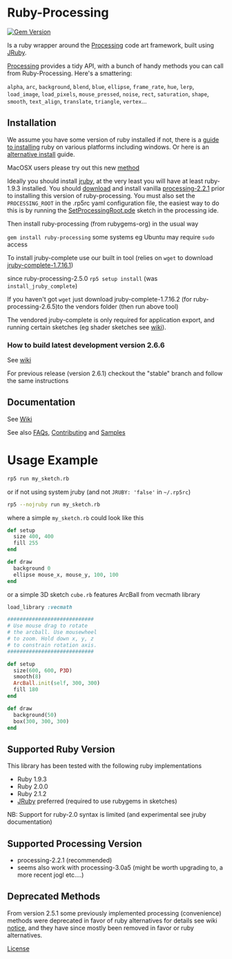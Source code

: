 # Ruby-Processing
[![Gem Version](https://badge.fury.io/rb/ruby-processing.svg)](http://badge.fury.io/rb/ruby-processing)

Is a ruby wrapper around the [Processing][] code art framework, built using [JRuby][].

[Processing][] provides a tidy API, with a bunch of handy methods you can call 
  from Ruby-Processing. Here's a smattering:
  
  `alpha`, `arc`, `background`, `blend`, `blue`, `ellipse`, `frame_rate`, `hue`, `lerp`,  `load_image`, `load_pixels`, `mouse_pressed`, `noise`, `rect`, `saturation`, `shape`, `smooth`, `text_align`, `translate`, `triangle`, `vertex`...
  

## Installation
We assume you have some version of ruby installed if not, there is a [guide to installing][] ruby on various platforms including windows. Or here is an [alternative install][] guide.

MacOSX users please try out this new  [method](https://github.com/jashkenas/ruby-processing/wiki/Installing-ruby-processing-on-the-mac)

Ideally you should install [jruby](http://jruby.org/download), at the very least you will have at least ruby-1.9.3 installed.  You should [download][] and install vanilla [processing-2.2.1](https://processing.org/download/) prior to installing this version of ruby-processing. You must also set the `PROCESSING_ROOT` in the .rp5rc yaml configuration file, the easiest way to do this is by running the [SetProcessingRoot.pde](https://gist.github.com/monkstone/7438749) sketch in the processing ide. 

Then install ruby-processing (from rubygems-org) in the usual way

`gem install ruby-processing` some systems eg Ubuntu may require `sudo` access

To install jruby-complete use our built in tool (relies on `wget` to download [jruby-complete-1.7.16.1](http://jruby.org/download))

since ruby-processing-2.5.0 `rp5 setup install` (was `install_jruby_complete`)

If you haven't got `wget` just download jruby-complete-1.7.16.2 (for ruby-processing-2.6.5)to the vendors folder (then run above tool)

The vendored jruby-complete is only required for application export, and running certain sketches (eg shader sketches see [wiki][]).


### How to build latest development version 2.6.6
See [wiki](https://github.com/jashkenas/ruby-processing/wiki/How-to-build-latest-version)

For previous release (version 2.6.1) checkout the "stable" branch and follow the same instructions

## Documentation

See [Wiki][]

See also [FAQs][], [Contributing][] and [Samples][]

# Usage Example

```bash
rp5 run my_sketch.rb 
```

or if not using system jruby (and not `JRUBY: 'false'` in `~/.rp5rc`)

```bash
rp5 --nojruby run my_sketch.rb
```

where a simple ``my_sketch.rb`` could look like this

```ruby
def setup
  size 400, 400  
  fill 255
end

def draw
  background 0
  ellipse mouse_x, mouse_y, 100, 100
end
```

or a simple 3D sketch ``cube.rb`` features ArcBall from vecmath library

```ruby
load_library :vecmath

############################
# Use mouse drag to rotate
# the arcball. Use mousewheel
# to zoom. Hold down x, y, z
# to constrain rotation axis.
############################

def setup
  size(600, 600, P3D)
  smooth(8)
  ArcBall.init(self, 300, 300)
  fill 180
end

def draw
  background(50)
  box(300, 300, 300)
end       

```

## Supported Ruby Version

This library has been tested with the following ruby implementations

* Ruby 1.9.3
* Ruby 2.0.0
* Ruby 2.1.2
* [JRuby][] preferred (required to use rubygems in sketches)

NB: Support for ruby-2.0 syntax is limited (and experimental see jruby documentation)

## Supported Processing Version

* processing-2.2.1 (recommended)
* seems also work with processing-3.0a5 (might be worth upgrading to, a more recent jogl etc....)

## Deprecated Methods

From version 2.5.1 some previously implemented processing (convenience) methods were deprecated in favor of ruby alternatives for details see wiki [notice][], and they have since mostly been removed in favor or ruby alternatives.

[License][]

[license]:LICENSE.md
[contributing]:CONTRIBUTING.md
[jruby]:http://www.jruby.org/
[processing]: http://www.processing.org/
[download]:https://processing.org/download/
[samples]:https://github.com/ruby-processing/Example-Sketches
[wiki]:http://github.com/jashkenas/ruby-processing/wikis/
[notice]:http://github.com/jashkenas/ruby-processing/wikis/Deprecation-of-methods
[FAQs]:http://github.com/jashkenas/ruby-processing/wikis/FAQs/
[release]:https://github.com/jashkenas/ruby-processing/releases/
[guide to installing]:https://www.ruby-lang.org/en/installation/
[alternative install]:http://tutorials.jumpstartlab.com/topics/environment/environment.html

